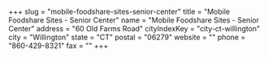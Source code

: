 +++
slug = "mobile-foodshare-sites-senior-center"
title = "Mobile Foodshare Sites - Senior Center"
name = "Mobile Foodshare Sites - Senior Center"
address = "60 Old Farms Road"
cityIndexKey = "city-ct-willington"
city = "Willington"
state = "CT"
postal = "06279"
website = ""
phone = "860-429-8321"
fax = ""
+++
